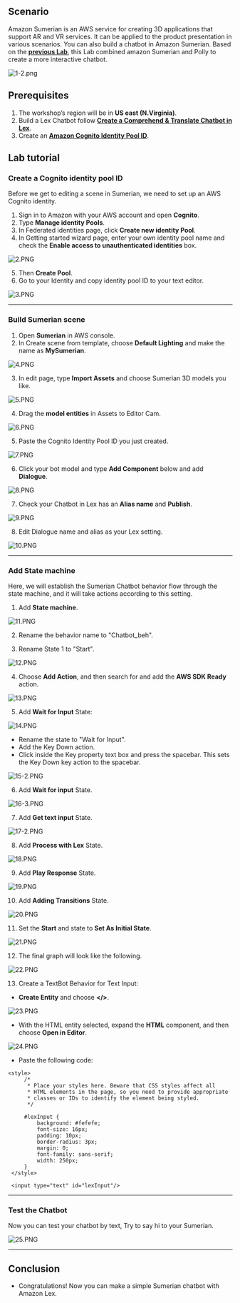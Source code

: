 ## Scenario
Amazon Sumerian is an AWS service for creating 3D applications that support AR and VR services. It can be applied to the product presentation in various scenarios. You can also build a chatbot in Amazon Sumerian. 
Based on the [**previous Lab**](https://github.com/ecloudvalley/Create-a-Comprehend-Translate-Chatbot-in-Lex), this Lab combined amazon Sumerian and Polly to create a more interactive chatbot.

![1-2.png](/Imgs/1-2.png) 


## Prerequisites
1. The workshop’s region will be in **US east (N.Virginia)**.
2. Build a Lex Chatbot follow [**Create a Comprehend & Translate Chatbot in Lex**](https://github.com/JellalYu/Create-a-Comprehend-Translate-Chatbot-in-Lex).
3. Create an [**Amazon Cognito Identity Pool ID**](https://docs.aws.amazon.com/cognito/latest/developerguide/tutorial-create-identity-pool.html).


## Lab tutorial

### Create a Cognito identity pool ID
Before we get to editing a scene in Sumerian, we need to set up an AWS Cognito identity.

1.    Sign in to Amazon with your AWS account and open **Cognito**.
2.    Type **Manage identity Pools**.
3.    In Federated identities page, click **Create new identity Pool**.
4.    In Getting started wizard page, enter your own identity pool name and check the **Enable access to unauthenticated identities** box.

![2.PNG](/Imgs/2.PNG) 

5.    Then **Create Pool**.
6. Go to your Identity and copy identity pool ID to your text editor.

![3.PNG](/Imgs/3.PNG)

---
### Build Sumerian scene
1. Open **Sumerian** in AWS console.
2. In Create scene from template, choose **Default Lighting** and make the name as **MySumerian**.

![4.PNG](/Imgs/4.PNG)

3. In edit page, type **Import Assets** and choose Sumerian 3D models you like. 

![5.PNG](/Imgs/5.PNG)

4. Drag the **model entities** in Assets to Editor Cam.

![6.PNG](/Imgs/6.PNG)

5. Paste the Cognito Identity Pool ID you just created. 

![7.PNG](/Imgs/7.PNG)

6. Click your bot model and type **Add Component** below and add **Dialogue**. 

![8.PNG](/Imgs/8.PNG)

7. Check your Chatbot in Lex has an **Alias name** and **Publish**. 

![9.PNG](/Imgs/9.PNG)

 8. Edit Dialogue name and alias as your Lex setting.
 
![10.PNG](/Imgs/10.PNG)

---
### Add State machine
Here, we will establish the Sumerian Chatbot behavior flow through the state machine, and it will take actions according to this setting.

1. Add **State machine**.

![11.PNG](/Imgs/11.PNG)

2. Rename the behavior name to "Chatbot_beh".

3. Rename State 1 to "Start".

![12.PNG](/Imgs/12.PNG)

4. Choose **Add Action**, and then search for and add the **AWS SDK Ready** action.

![13.PNG](/Imgs/13.PNG)

5. Add **Wait for Input** State:

![14.PNG](/Imgs/14.PNG)

* Rename the state to "Wait for Input".
* Add the Key Down action.
* Click inside the Key property text box and press the spacebar. This sets the Key Down key action to the spacebar.

![15-2.PNG](/Imgs/15-2.PNG)

6. Add **Wait for input** State.

![16-3.PNG](/Imgs/16-3.PNG)

7. Add **Get text input** State.

![17-2.PNG](/Imgs/17-2.PNG)

8. Add **Process with Lex** State.

![18.PNG](/Imgs/18.PNG)

9. Add **Play Response** State.

![19.PNG](/Imgs/19.PNG)

10. Add **Adding Transitions** State.

![20.PNG](/Imgs/20.PNG)

11. Set the **Start** and state to **Set As Initial State**.

![21.PNG](/Imgs/21.PNG)

12. The final graph will look like the following.

![22.PNG](/Imgs/22.PNG)


13. Create a TextBot Behavior for Text Input:
*  **Create Entity** and choose **</>**.

![23.PNG](/Imgs/23.PNG)


*  With the HTML entity selected, expand the **HTML** component, and then choose **Open in Editor**.

![24.PNG](/Imgs/24.PNG)

* Paste the following code:

```
<style>
     /*
      * Place your styles here. Beware that CSS styles affect all
      * HTML elements in the page, so you need to provide appropriate
      * classes or IDs to identify the element being styled.
      */

     #lexInput {
         background: #fefefe;
         font-size: 16px;
         padding: 10px;
         border-radius: 3px;
         margin: 0;
         font-family: sans-serif;
         width: 250px;
     }
 </style>

 <input type="text" id="lexInput"/>
```
---
### Test the Chatbot
Now you can test your chatbot by text, Try to say hi to your Sumerian.

![25.PNG](/Imgs/25.PNG)

---
## Conclusion
* Congratulations! Now you can make a simple Sumerian chatbot with Amazon Lex. 

